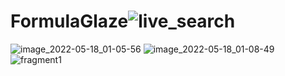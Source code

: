 # FormulaGlaze![live_search](https://user-images.githubusercontent.com/98989834/168956208-47bd99eb-8996-4d88-a9b1-cb455090a6d3.png)
![image_2022-05-18_01-05-56](https://user-images.githubusercontent.com/98989834/168956218-f7eaed4d-c6b4-471e-9357-68883fcc9211.png)
![image_2022-05-18_01-08-49](https://user-images.githubusercontent.com/98989834/168956222-893b49ea-e24f-4d5f-b01d-00f792ac2d76.png)
![fragment1](https://user-images.githubusercontent.com/98989834/168956227-fdd7bf6a-daf7-4543-aac7-80ee71ef662c.png)
